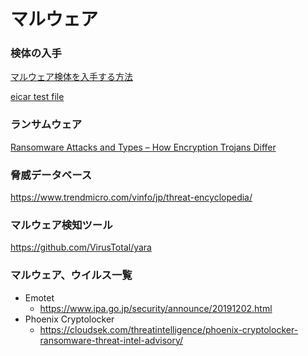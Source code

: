# マルウェア

### 検体の入手

[マルウェア検体を入手する方法](https://www.japan-secure.com/entry/blog-entry-198.html)

[eicar test file](https://www.eicar.org/?page_id=3950)

### ランサムウェア

[Ransomware Attacks and Types – How Encryption Trojans Differ](https://www.kaspersky.com/resource-center/threats/ransomware-attacks-and-types)

### 脅威データベース

https://www.trendmicro.com/vinfo/jp/threat-encyclopedia/

### マルウェア検知ツール

https://github.com/VirusTotal/yara

### マルウェア、ウイルス一覧

- Emotet
  - https://www.ipa.go.jp/security/announce/20191202.html
- Phoenix Cryptolocker
  - https://cloudsek.com/threatintelligence/phoenix-cryptolocker-ransomware-threat-intel-advisory/

